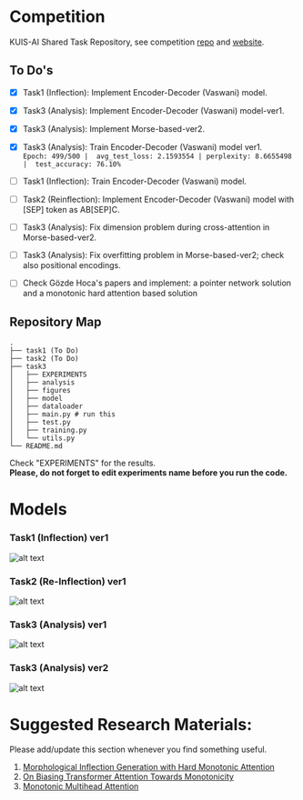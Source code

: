# Competition
KUIS-AI Shared Task Repository, see competition [repo](https://sigtyp.github.io/st2022-mrl.html) and [website](https://sigtyp.github.io/st2022-mrl.html).

## To Do's
- [x] Task1 (Inflection): Implement Encoder-Decoder (Vaswani) model.
- [x] Task3 (Analysis): Implement Encoder-Decoder (Vaswani) model-ver1.
- [x] Task3 (Analysis): Implement Morse-based-ver2.
- [x] Task3 (Analysis): Train Encoder-Decoder (Vaswani) model ver1. <br/>
`Epoch: 499/500 |  avg_test_loss: 2.1593554 | perplexity: 8.6655498 |  test_accuracy: 76.10%` 
- [ ] Task1 (Inflection): Train Encoder-Decoder (Vaswani) model.
- [ ] Task2 (Reinflection): Implement Encoder-Decoder (Vaswani) model with [SEP] token as AB[SEP]C.
- [ ] Task3 (Analysis): Fix dimension problem during cross-attention in Morse-based-ver2.
- [ ] Task3 (Analysis): Fix overfitting problem in Morse-based-ver2; check also positional encodings.
- [ ] Check Gözde Hoca's papers and implement: a pointer network solution and a monotonic hard attention based solution


## Repository Map
```
.
├── task1 (To Do)
├── task2 (To Do)
├── task3
│   ├── EXPERIMENTS
│   ├── analysis
│   ├── figures
│   ├── model
│   ├── dataloader
│   ├── main.py # run this
│   ├── test.py
│   ├── training.py
│   └── utils.py
└── README.md
```

Check "EXPERIMENTS" for the results.<br/>
**Please, do not forget to edit experiments name before you run the code.**

# Models
### Task1 (Inflection) ver1
![alt text](https://github.com/ecacikgoz97/competation/blob/main/task3/figures/t1_ver1.png)

### Task2 (Re-Inflection) ver1
![alt text](https://github.com/ecacikgoz97/competation/blob/main/task3/figures/t2_ver1.png)

### Task3 (Analysis) ver1
![alt text](https://github.com/ecacikgoz97/competation/blob/main/task3/figures/t3_ver1.png)

### Task3 (Analysis) ver2
![alt text](https://github.com/ecacikgoz97/competation/blob/main/task3/figures/t3_ver2.png)

# Suggested Research Materials:
Please add/update this section whenever you find something useful.
1. [Morphological Inflection Generation with Hard Monotonic Attention](https://aclanthology.org/P17-1183.pdf)
2. [On Biasing Transformer Attention Towards Monotonicity](https://arxiv.org/pdf/2104.03945.pdf)
3. [Monotonic Multihead Attention](https://arxiv.org/pdf/1909.12406.pdf)

